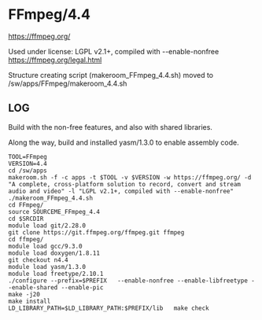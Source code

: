 FFmpeg/4.4
==========

<https://ffmpeg.org/>

Used under license:
LGPL v2.1+, compiled with --enable-nonfree
https://ffmpeg.org/legal.html

Structure creating script (makeroom_FFmpeg_4.4.sh) moved to /sw/apps/FFmpeg/makeroom_4.4.sh

LOG
---

Build with the non-free features, and also with shared libraries.

Along the way, build and installed yasm/1.3.0 to enable assembly code.

    TOOL=FFmpeg
    VERSION=4.4
    cd /sw/apps
    makeroom.sh -f -c apps -t $TOOL -v $VERSION -w https://ffmpeg.org/ -d "A complete, cross-platform solution to record, convert and stream audio and video" -l "LGPL v2.1+, compiled with --enable-nonfree"
    ./makeroom_FFmpeg_4.4.sh 
    cd FFmpeg/
    source SOURCEME_FFmpeg_4.4 
    cd $SRCDIR
    module load git/2.28.0
    git clone https://git.ffmpeg.org/ffmpeg.git ffmpeg
    cd ffmpeg/
    module load gcc/9.3.0
    module load doxygen/1.8.11
    git checkout n4.4
    module load yasm/1.3.0
    module load freetype/2.10.1
    ./configure --prefix=$PREFIX   --enable-nonfree --enable-libfreetype --enable-shared --enable-pic
    make -j20
    make install
    LD_LIBRARY_PATH=$LD_LIBRARY_PATH:$PREFIX/lib   make check

